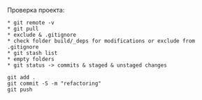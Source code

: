 Проверка проекта:

    * git remote -v
    * git pull
    * exclude & .gitignore
    * check folder build/_deps for modifications or exclude from .gitignore
    * git stash list
    * empty folders
    * git status -> commits & staged & unstaged changes

    git add .
    git commit -S -m "refactoring"
    git push
